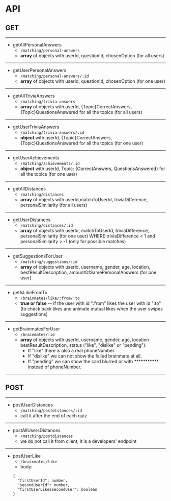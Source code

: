 
# API
## GET
----
- getAllPersonalAnswers
  - `/matching/personal-answers`
  - **array** of objects with userId, questionId, chosenOption (for all users)
-----
- getUserPersonalAnswers
  - `/matching/personal-answers/:id`
  - **array** of objects with userId, questionId, chosenOption (for one user)
-----
- getAllTriviaAnswers
  - `/matching/trivia-answers`
  - **array** of objects with userId, {Topic}CorrectAnswers, {Topic}QuestionsAnswered for all the topics (for all users)
-----
- getUserTriviaAnswers
  - `/matching/trivia-answers/:id`
  - **object** with userId, {Topic}CorrectAnswers, {Topic}QuestionsAnswered for all the topics (for one user)
------
- getUserAchievements
  - `/matching/achievements/:id`
  - **object** with userId, Topic: {CorrectAnswers, QuestionsAnswered} for all the topics (for one user)
------
- getAllDistances
  - `/matching/distances`
  - **array** of objects with userId,matchToUserId, triviaDifference, personalSimilarity (for all users)
------
- getUserDistances
  - `/matching/distances/:id`
  - **array** of objects with userId, matchToUserId, triviaDifference, personalSimilarity (for one user) WHERE triviaDifference < 1 and personalSimilarity > -1 (only for possible matches)
-----
- getSuggestionsForUser
  - `/matching/suggestions/:id`
  - **array** of objects with userId, username, gender, age, location, bestResultDescription, amountOfSamePersonalAnswers (for one user)
-----
- getIsLikeFromTo
  - `/brainmates/like/:from/:to`
  - **true or false** -- if the user with id ":from" likes the user with id ":to" (to check back likes and animate mutual likes when the user swipes suggestions)
-----
- getBrainmatesForUser
  - `/brainmates/:id`
  - **array** of objects with userId, username, gender, age, location bestResultDescription, status ("like", "dislike" or "pending").
    - If "like" there is also a real phoneNumber.
    - If "dislike" we can not show the failed brainmate at all.
    - If "pending" we can show the card blurred or with *********** instead of phoneNumber.
-----
## POST
------
- postUserDistances
  - `/matching/postdistances/:id`
  - call it after the end of each quiz
----
- postAllUsersDistances
  - `/matching/postdistances`
  - we do not call it from client, it is a developers' endpoint
-----
- postUserLike
  - `/brainmates/like`
  - body:
  ```
  {
    "firstUserId": number,
    "secondUserId": number,
    "firstUserLikesSecondUser": boolean
  }
  ```
